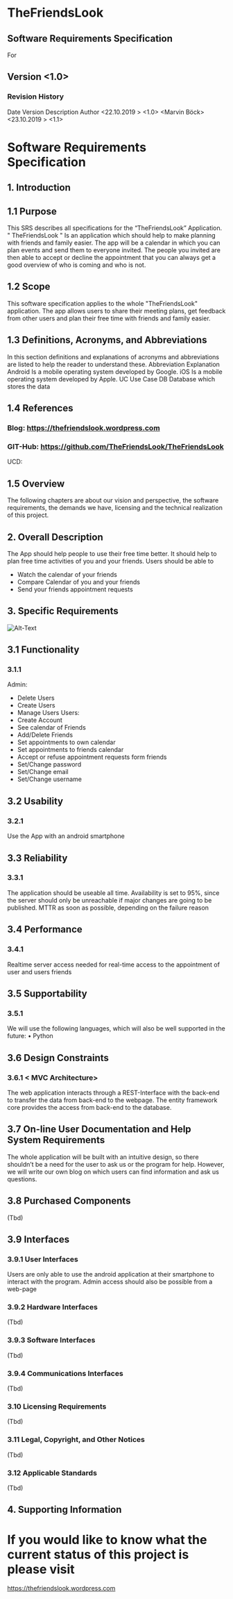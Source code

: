 # TheFriendsLook

## Software Requirements Specification
For<Mobile Application >


## Version <1.0>


 
### Revision History
Date	Version	Description	Author
<22.10.2019 >	<1.0>	<First version>	<Marvin Böck>
<23.10.2019 >	<1.1>	<Second version> <Mo Mehjazi>
 
# Software Requirements Specification 
## 1.	Introduction
## 1.1	Purpose
This SRS describes all specifications for the “TheFriendsLook” Application. " TheFriendsLook " Is an application  which should help to make planning with friends and family easier. The app will be a calendar in which you can plan events and send them to everyone invited. The people you invited are then able to accept or decline the appointment that you can always get a good overview of who is coming and who is not.
## 1.2	Scope
This software specification applies to the whole "TheFriendsLook" application. The app allows users to share their meeting plans, get feedback from other users and plan their free time with friends and family easier.
## 1.3	Definitions, Acronyms, and Abbreviations
In this section definitions and explanations of acronyms and abbreviations are listed to help the reader to understand these.
Abbreviation	Explanation
Android	Is a mobile operating system developed by Google.
iOS	Is a mobile operating system developed by Apple.
UC	Use Case
DB	Database which stores the data

## 1.4	References
### Blog: https://thefriendslook.wordpress.com
### GIT-Hub: https://github.com/TheFriendsLook/TheFriendsLook
UCD:
## 1.5	Overview
The following chapters are about our vision and perspective, the software requirements, the demands we have, licensing and the technical realization of this project.
## 2.	Overall Description
The App should help people to use their free time better. It should help to plan free time activities of you and your friends. Users should be able to
-	Watch the calendar of your friends
-	Compare Calendar of you and your friends
-	Send your friends appointment requests
 
## 3.	Specific Requirements 
![Alt-Text](./images/UCD.jpg)
## 3.1	Functionality
### 3.1.1	<Mobile Application>
Admin:
-	Delete Users
-	Create Users
-	Manage Users
Users:
-	Create Account
-	See calendar of Friends
-	Add/Delete Friends
-	Set appointments to own calendar
-	Set appointments to friends calendar
-	Accept or refuse appointment requests form friends
-	Set/Change password
-	Set/Change email
-	Set/Change username

## 3.2	Usability 
### 3.2.1	<Android Smartphone App>
Use the App with an android smartphone

## 3.3	Reliability 
### 3.3.1	<Server Reliability>
The application should be useable all time. Availability is set to 95%, since the server should only be unreachable if major changes are going to be published. MTTR as soon as possible, depending on the failure reason

## 3.4	Performance
### 3.4.1	<Server Access>
Realtime server access needed for real-time access to the appointment of user and users friends

## 3.5	Supportability
### 3.5.1	<Language Support>
We will use the following languages, which will also be well supported in the future:
•	Python

## 3.6	Design Constraints
### 3.6.1	< MVC Architecture>
The web application interacts through a REST-Interface with the back-end to transfer the data from back-end to the webpage. The entity framework core provides the access from back-end to the database.

## 3.7	On-line User Documentation and Help System Requirements
The whole application will be built with an intuitive design, so there shouldn’t be a need for the user to ask us or the program for help. However, we will write our own blog on which users can find information and ask us questions.

## 3.8	Purchased Components
(Tbd)
## 3.9	Interfaces
### 3.9.1	User Interfaces
Users are only able to use the android application at their smartphone to interact with the program.
Admin access should also be possible from a web-page
### 3.9.2	Hardware Interfaces
(Tbd)
### 3.9.3	Software Interfaces
(Tbd)
### 3.9.4	Communications Interfaces
(Tbd)
### 3.10	Licensing Requirements
(Tbd)
### 3.11	Legal, Copyright, and Other Notices
(Tbd)
### 3.12	Applicable Standards
(Tbd)
## 4.	Supporting Information
# If you would like to know what the current status of this project is please visit 
https://thefriendslook.wordpress.com
